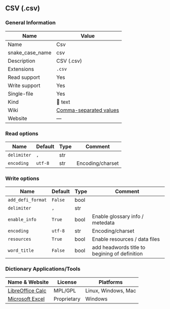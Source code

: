 
## CSV (.csv) ##

### General Information ###
Name | Value
---- | -------
Name | Csv
snake_case_name | csv
Description | CSV (.csv)
Extensions | `.csv`
Read support | Yes
Write support | Yes
Single-file | Yes
Kind | 📝 text
Wiki | [Comma-separated values](https://en.wikipedia.org/wiki/Comma-separated_values)
Website | ―


### Read options ###
Name | Default | Type | Comment
---- | ------- | ---- | -------
`delimiter` | `,` | str | 
`encoding` | `utf-8` | str | Encoding/charset

### Write options ###
Name | Default | Type | Comment
---- | ------- | ---- | -------
`add_defi_format` | `False` | bool | 
`delimiter` | `,` | str | 
`enable_info` | `True` | bool | Enable glossary info / metedata
`encoding` | `utf-8` | str | Encoding/charset
`resources` | `True` | bool | Enable resources / data files
`word_title` | `False` | bool | add headwords title to begining of definition

### Dictionary Applications/Tools ###
Name & Website | License | Platforms
-------------- | ------- | ---------
[LibreOffice Calc](https://www.libreoffice.org/discover/calc/) | MPL/GPL | Linux, Windows, Mac
[Microsoft Excel](https://www.microsoft.com/en-us/microsoft-365/excel) | Proprietary | Windows
